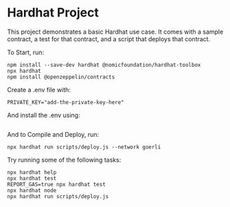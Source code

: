 # Hardhat Project

This project demonstrates a basic Hardhat use case. It comes with a sample contract, a test for that contract, and a script that deploys that contract.

To Start, run:

```npm init --yes
npm install --save-dev hardhat @nomicfoundation/hardhat-toolbox
npx hardhat
npm install @openzeppelin/contracts
```

Create a .env file with:

```QUICKNODE_HTTP_URL="add-quicknode-http-provider-url-here"
PRIVATE_KEY="add-the-private-key-here"
```
And install the .env using:
```npm install dotenv
```

And to Compile and Deploy, run:
```npx hardhat compile
npx hardhat run scripts/deploy.js --network goerli
```

Try running some of the following tasks:

```shell
npx hardhat help
npx hardhat test
REPORT_GAS=true npx hardhat test
npx hardhat node
npx hardhat run scripts/deploy.js
```
